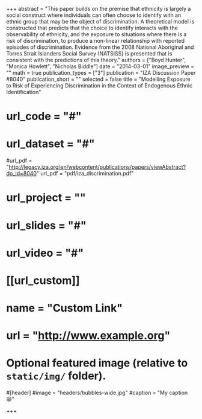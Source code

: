 +++
abstract = "This paper builds on the premise that ethnicity is largely a social construct where individuals can often choose to identify with an ethnic group that may be the object of discrimination. A theoretical model is constructed that predicts that the choice to identify interacts with the observability of ethnicity, and the exposure to situations where there is a risk of discrimination, to produce a non-linear relationship with reported episodes of discrimination. Evidence from the 2008 National Aboriginal and Torres Strait Islanders Social Survey (NATSISS) is presented that is consistent with the predictions of this theory."
authors = ["Boyd Hunter", "Monica Howlett", "Nicholas Biddle"]
date = "2014-03-01"
image_preview = ""
math = true
publication_types = ["3"]
publication = "IZA Discussion Paper #8040"
publication_short = ""
selected = false
title = "Modelling Exposure to Risk of Experiencing Discrimination in the Context of Endogenous Ethnic Identification"
# url_code = "#"
# url_dataset = "#"
#url_pdf = "http://legacy.iza.org/en/webcontent/publications/papers/viewAbstract?dp_id=8040"
url_pdf = "pdf/iza_discrimination.pdf"
# url_project = ""
# url_slides = "#"
# url_video = "#"

# [[url_custom]]
# name = "Custom Link"
# url = "http://www.example.org"

# Optional featured image (relative to `static/img/` folder).
#[header]
#image = "headers/bubbles-wide.jpg"
#caption = "My caption :smile:"

+++

